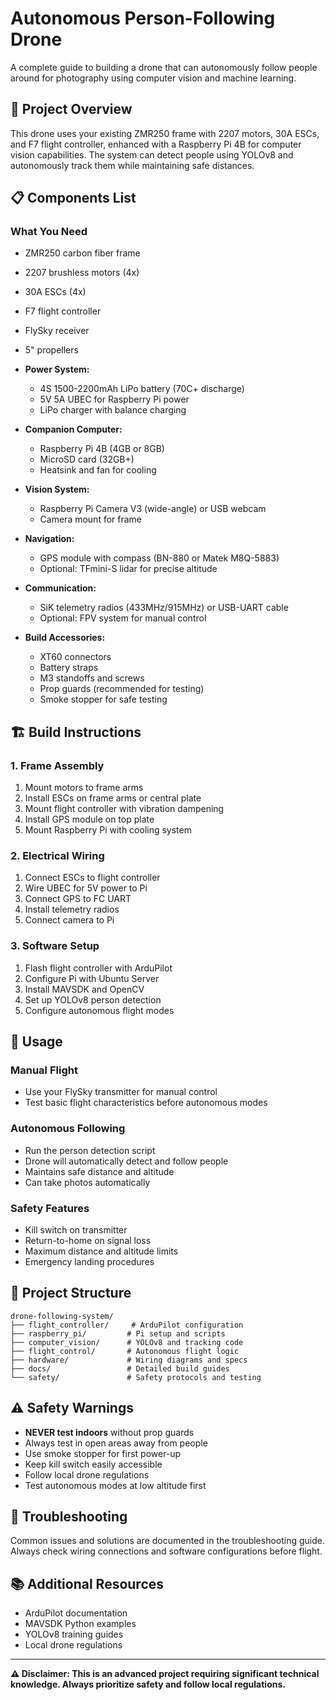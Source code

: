 # Autonomous Person-Following Drone

A complete guide to building a drone that can autonomously follow people around for photography using computer vision and machine learning.

## 🚁 Project Overview

This drone uses your existing ZMR250 frame with 2207 motors, 30A ESCs, and F7 flight controller, enhanced with a Raspberry Pi 4B for computer vision capabilities. The system can detect people using YOLOv8 and autonomously track them while maintaining safe distances.

## 📋 Components List


### What You Need 

- ZMR250 carbon fiber frame
- 2207 brushless motors (4x)
- 30A ESCs (4x)
- F7 flight controller
- FlySky receiver
- 5" propellers


- **Power System:**
  - 4S 1500-2200mAh LiPo battery (70C+ discharge)
  - 5V 5A UBEC for Raspberry Pi power
  - LiPo charger with balance charging
  
- **Companion Computer:**
  - Raspberry Pi 4B (4GB or 8GB)
  - MicroSD card (32GB+)
  - Heatsink and fan for cooling
  
- **Vision System:**
  - Raspberry Pi Camera V3 (wide-angle) or USB webcam
  - Camera mount for frame
  
- **Navigation:**
  - GPS module with compass (BN-880 or Matek M8Q-5883)
  - Optional: TFmini-S lidar for precise altitude
  
- **Communication:**
  - SiK telemetry radios (433MHz/915MHz) or USB-UART cable
  - Optional: FPV system for manual control
  
- **Build Accessories:**
  - XT60 connectors
  - Battery straps
  - M3 standoffs and screws
  - Prop guards (recommended for testing)
  - Smoke stopper for safe testing

## 🏗️ Build Instructions

### 1. Frame Assembly
1. Mount motors to frame arms
2. Install ESCs on frame arms or central plate
3. Mount flight controller with vibration dampening
4. Install GPS module on top plate
5. Mount Raspberry Pi with cooling system

### 2. Electrical Wiring
1. Connect ESCs to flight controller
2. Wire UBEC for 5V power to Pi
3. Connect GPS to FC UART
4. Install telemetry radios
5. Connect camera to Pi

### 3. Software Setup
1. Flash flight controller with ArduPilot
2. Configure Pi with Ubuntu Server
3. Install MAVSDK and OpenCV
4. Set up YOLOv8 person detection
5. Configure autonomous flight modes

## 🚀 Usage

### Manual Flight
- Use your FlySky transmitter for manual control
- Test basic flight characteristics before autonomous modes

### Autonomous Following
- Run the person detection script
- Drone will automatically detect and follow people
- Maintains safe distance and altitude
- Can take photos automatically

### Safety Features
- Kill switch on transmitter
- Return-to-home on signal loss
- Maximum distance and altitude limits
- Emergency landing procedures

## 📁 Project Structure

```
drone-following-system/
├── flight_controller/     # ArduPilot configuration
├── raspberry_pi/         # Pi setup and scripts
├── computer_vision/      # YOLOv8 and tracking code
├── flight_control/       # Autonomous flight logic
├── hardware/             # Wiring diagrams and specs
├── docs/                 # Detailed build guides
└── safety/               # Safety protocols and testing
```

## ⚠️ Safety Warnings

- **NEVER test indoors** without prop guards
- Always test in open areas away from people
- Use smoke stopper for first power-up
- Keep kill switch easily accessible
- Follow local drone regulations
- Test autonomous modes at low altitude first

## 🔧 Troubleshooting

Common issues and solutions are documented in the troubleshooting guide. Always check wiring connections and software configurations before flight.

## 📚 Additional Resources

- ArduPilot documentation
- MAVSDK Python examples
- YOLOv8 training guides
- Local drone regulations

---

**⚠️ Disclaimer: This is an advanced project requiring significant technical knowledge. Always prioritize safety and follow local regulations.**
